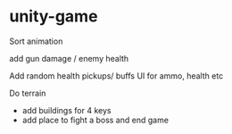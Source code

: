 # unity-game
Sort animation

add gun damage / enemy health

Add random health pickups/ buffs
UI for ammo, health etc

Do terrain 
- add buildings for 4 keys
- add place to fight a boss and end game
